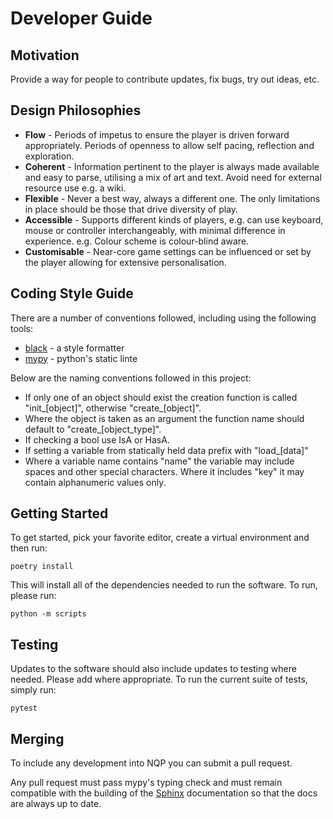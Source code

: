 # Developer Guide

## Motivation
Provide a way for people to contribute updates, fix bugs, try out ideas, etc.


## Design Philosophies 
* **Flow** - Periods of impetus to ensure the player is driven forward appropriately. Periods of openness to allow self
 pacing, reflection and exploration.
* **Coherent** - Information pertinent to the player is always made available and easy to parse, utilising a mix of
 art and text. Avoid need for external resource use e.g. a wiki.
* **Flexible**  - Never a best way, always a different one. The only limitations in place should be those that drive
 diversity of play.
* **Accessible** - Supports different kinds of players, e.g. can use keyboard, mouse or controller interchangeably, with
 minimal
 difference in experience. e.g. Colour scheme is colour-blind aware.
* **Customisable** - Near-core game settings can be influenced or set by the player allowing for extensive
 personalisation.

## Coding Style Guide
There are a number of conventions followed, including using the following tools:

* [black] - a style formatter
* [mypy] - python's static linte

Below are the naming conventions followed in this project:
* If only one of an object should exist the creation function is called "init_[object]", otherwise "create_[object]".
* Where the object is taken as an argument the function name should default to "create_[object_type]".
* If checking a bool use IsA or HasA.
* If setting a variable from statically held data prefix with "load_[data]"
* Where a variable name contains "name" the variable may include spaces and other special characters. Where it
 includes "key" it may contain
 alphanumeric values only.

[black]: https://github.com/psf/black
[mypy]: http://mypy-lang.org/


## Getting Started
To get started, pick your favorite editor, create a virtual environment and then run:

```shell
poetry install
```

This will install all of the dependencies needed to run the software.  To run, please run:

```shell script
python -m scripts
```

## Testing
Updates to the software should also include updates to testing where needed.  Please add where appropriate.  To
run the current suite of tests, simply run:

```shell
pytest
```

## Merging
To include any development into NQP you can submit a pull request. 

Any pull request must pass mypy's typing check
 and must remain compatible with the building of the [Sphinx] documentation so that the docs are always up to date. 
 
[Sphinx]: https://www.sphinx-doc.org/en/master/  
